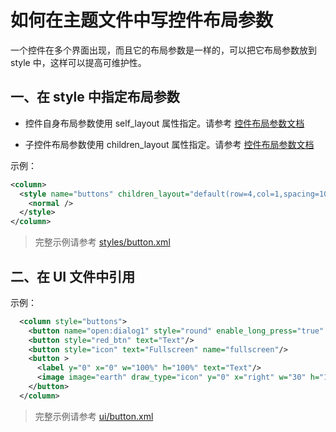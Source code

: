 # 如何在主题文件中写控件布局参数

一个控件在多个界面出现，而且它的布局参数是一样的，可以把它布局参数放到 style 中，这样可以提高可维护性。

## 一、在 style 中指定布局参数

* 控件自身布局参数使用 self_layout 属性指定。请参考 [控件布局参数文档](layout.md)

* 子控件布局参数使用 children_layout 属性指定。请参考 [控件布局参数文档](layout.md)

示例：

```xml
<column>
  <style name="buttons" children_layout="default(row=4,col=1,spacing=10)"                        self_layout="default(x=center,y=10,w=50%,h=148)">
    <normal />
  </style>
</column>
```

> 完整示例请参考 [styles/button.xml](https://github.com/zlgopen/awtk/blob/master/demos/assets/default/raw/styles/button.xml)

## 二、在 UI 文件中引用

示例：

```xml
  <column style="buttons">
    <button name="open:dialog1" style="round" enable_long_press="true" text="Long Press"/>
    <button style="red_btn" text="Text"/>
    <button style="icon" text="Fullscreen" name="fullscreen"/>
    <button >
      <label y="0" x="0" w="100%" h="100%" text="Text"/>
      <image image="earth" draw_type="icon" y="0" x="right" w="30" h="100%"/>
    </button>
  </column>
```

> 完整示例请参考 [ui/button.xml](https://github.com/zlgopen/awtk/blob/master/demos/assets/default/raw/ui/button.xml)